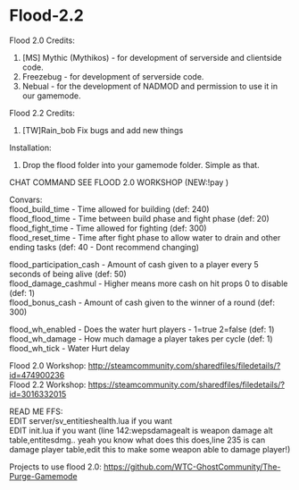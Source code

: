 # Flood-2.2

Flood 2.0 Credits:  
1) [MS] Mythic (Mythikos) - for development of serverside and clientside code.  
2) Freezebug - for development of serverside code.   
3) Nebual - for the development of NADMOD and permission to use it in our gamemode.

Flood 2.2 Credits:  
1)  [TW]Rain_bob Fix bugs and add new things

Installation:  
1) Drop the flood folder into your gamemode folder. Simple as that.

CHAT COMMAND
SEE FLOOD 2.0 WORKSHOP
(NEW:!pay <playername> <Cash>)

Convars:  
flood_build_time - Time allowed for building (def: 240)  
flood_flood_time - Time between build phase and fight phase (def: 20)  
flood_fight_time - Time allowed for fighting (def: 300)  
flood_reset_time - Time after fight phase to allow water to drain and other ending tasks (def: 40 - Dont recommend changing)  

flood_participation_cash - Amount of cash given to a player every 5 seconds of being alive (def: 50)  
flood_damage_cashmul - Higher means more cash on hit props 0 to disable (def: 1)  
flood_bonus_cash - Amount of cash given to the winner of a round (def: 300)  

flood_wh_enabled - Does the water hurt players - 1=true 2=false (def: 1)  
flood_wh_damage - How much damage a player takes per cycle (def: 1)  
flood_wh_tick - Water Hurt delay


Flood 2.0 Workshop: http://steamcommunity.com/sharedfiles/filedetails/?id=474900236  
Flood 2.2 Workshop: https://steamcommunity.com/sharedfiles/filedetails/?id=3016332015    

READ ME FFS:  
EDIT server/sv_entitieshealth.lua if you want  
EDIT init.lua if you want (line 142:wepsdamagealt is weapon damage alt table,entitesdmg.. yeah you know what does this does,line 235 is can damage player table,edit this to make some weapon able to damage player!)  

Projects to use flood 2.0:
  https://github.com/WTC-GhostCommunity/The-Purge-Gamemode
